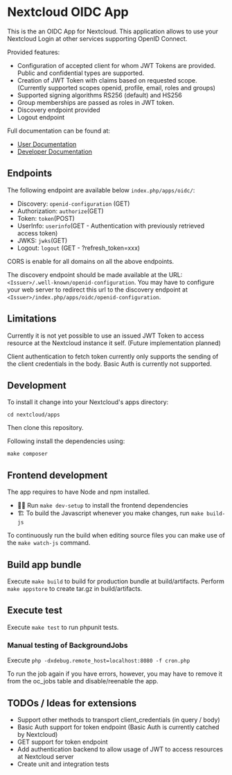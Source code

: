 # Nextcloud OIDC App

This is the an OIDC App for Nextcloud. This application allows to use your Nextcloud Login at other services supporting OpenID Connect.

Provided features:

- Configuration of accepted client for whom JWT Tokens are provided. Public and confidential types are supported.
- Creation of JWT Token with claims based on requested scope. (Currently supported scopes openid, profile, email, roles and groups)
- Supported signing algorithms RS256 (default) and HS256
- Group memberships are passed as roles in JWT token.
- Discovery endpoint provided
- Logout endpoint

Full documentation can be found at:

- [User Documentation](https://github.com/H2CK/oidc/wiki#user-documentation)
- [Developer Documentation](https://github.com/H2CK/oidc/wiki#developer-documentation)

## Endpoints

The following endpoint are available below `index.php/apps/oidc/`:

- Discovery: `openid-configuration` (GET)
- Authorization: `authorize`(GET)
- Token: `token`(POST)
- UserInfo: `userinfo`(GET - Authentication with previously retrieved access token)
- JWKS: `jwks`(GET)
- Logout: `logout` (GET - ?refresh_token=xxx)

CORS is enable for all domains on all the above endpoints.

The discovery endpoint should be made available at the URL: `<Issuer>/.well-known/openid-configuration`. You may have to configure your web server to redirect this url to the discovery endpoint at `<Issuer>/index.php/apps/oidc/openid-configuration`.

## Limitations

Currently it is not yet possible to use an issued JWT Token to access resource at the Nextcloud instance it self. (Future implementation planned)

Client authentication to fetch token currently only supports the sending of the client credentials in the body. Basic Auth is currently not supported.

## Development

To install it change into your Nextcloud's apps directory:

    cd nextcloud/apps

Then clone this repository.

Following install the dependencies using:

    make composer

## Frontend development

The app requires to have Node and npm installed.

- 👩‍💻 Run `make dev-setup` to install the frontend dependencies
- 🏗 To build the Javascript whenever you make changes, run `make build-js`

To continuously run the build when editing source files you can make use of the `make watch-js` command.

## Build app bundle

Execute `make build` to build for production bundle at build/artifacts. Perform `make appstore` to create tar.gz in build/artifacts.

## Execute test

Execute `make test` to run phpunit tests.

### Manual testing of BackgroundJobs

Execute  `php -dxdebug.remote_host=localhost:8080 -f cron.php`

To run the job again if you have errors, however, you may have to remove it from the oc_jobs table and disable/reenable the app.

## TODOs / Ideas for extensions

- Support other methods to transport client_credentials (in query / body)
- Basic Auth support for token endpoint (Basic Auth is currently catched by Nextcloud)
- GET support for token endpoint
- Add authentication backend to allow usage of JWT to access resources at Nextcloud server
- Create unit and integration tests
